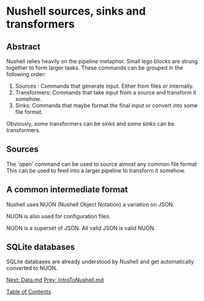 # Nushell sources, sinks and transformers


## Abstract

Nushell relies heavily on the pipeline metaphor. Small lego blocks are strung
together  to form larger tasks. These commands can be grouped in the following order:

1. Sources : Commands that generate input. Either from files or internally.
2. Transformers: Commands that take input from a source and transform it somehow.
3. Sinks: Commands that maybe format the final input or convert into some file format.

Obviously, some transformers can be sinks and some sinks can be transformers.



## Sources

The 'open' command can be used to source almost any common file format
This can be used to feed into a larger pipeline to transform it somehow.



## A common intermediate format

Nushell uses NUON (Nushell Object Notation) a variation on JSON.


NUON is also used for configuration files.


NUON is a superset of JSON. All valid JSON is valid NUON.


## SQLite databases

SQLite databases are already understood by Nushell and get automatically converted to NUON.

[Next: Data.md](003_Data.md) [Prev: IntroToNushell.md](001_IntroToNushell.md)


[Table of Contents](toc.md)
